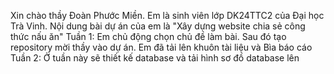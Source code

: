 Xin chào thầy Đoàn Phước Miền. Em là sinh viên lớp DK24TTC2 của Đại học Trà Vinh. 
Nội dung bài dự án của em là "Xây dựng website chia sẻ công thức nấu ăn"
Tuần 1: Em chủ động chọn chủ đề làm bài. Sau đó tạo repository mời thầy vào dự án. 
Em đã tải lên khuôn tài liệu và Bìa báo cáo
Tuần 2: Ở tuần này sẽ thiết kế database và tải hình sơ đồ database lên 
